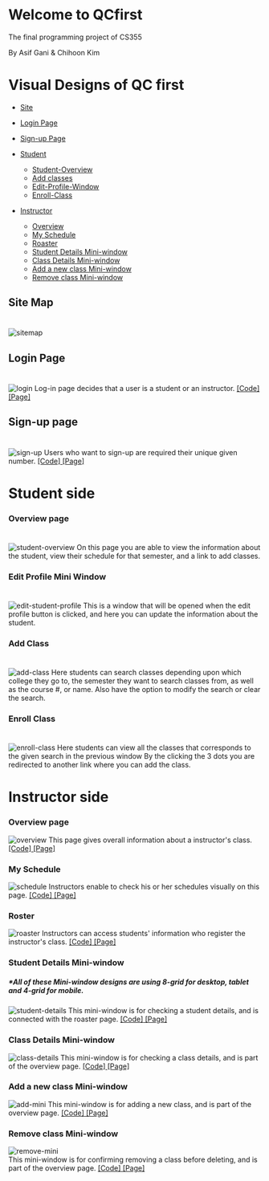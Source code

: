 ﻿# Welcome to QCfirst

The final programming project of CS355

By Asif Gani & Chihoon Kim

# Visual Designs of QC first
* [Site](#sitemap)
* [Login Page](#login)
* [Sign-up Page](#sign-up)
  

* [Student](#student)
    * [Student-Overview](#student-overview)
    * [Add classes](#add-class)
    * [Edit-Profile-Window](#edit-student-profile)
    * [Enroll-Class](#enroll-class)
  
  
* [Instructor](#ins)
    * [Overview](#overview-ins)
    * [My Schedule](#schedule)
    * [Roaster](#roaster)
    * [Student Details Mini-window](#student-details-ins)
    * [Class Details Mini-window](#class-details-ins)
    * [Add a new class Mini-window](#add-mini-ins)
    * [Remove class Mini-window](#remove-mini-ins)
   
## Site Map 
# <a name="sitemap"></a>
![sitemap](imgs/sitemap.png)

## Login Page 
# <a name="login"></a>
![login](imgs/login.png)
Log-in page decides that a user is a student or an instructor. <a href="instructor\index.html" target="_blank">[Code]</a><a href="https://jihoonk-1116.github.io/final/home.html" target="_blank"> [Page]</a>

## Sign-up page
# <a name="sign-up"></a>
![sign-up](imgs/signup.png)
Users who want to sign-up are required their unique given number. <a href="instructor\signup.html" target="_blank">[Code]</a><a href="https://jihoonk-1116.github.io/final/signup.html" target="_blank"> [Page]</a>

# Student side
### Overview page
# <a name="student"></a>
![student-overview](imgs/Student-Overview.png)
On this page you are able to view the information about the student, view their schedule for that semester, and a link to add classes. 

### Edit Profile Mini Window
# <a name="edit-student-profile"></a>
![edit-student-profile](imgs/Edit-Profile.png)
This is a window that will be opened when the edit profile button is clicked, and here you can update the information about the student. 

### Add Class
# <a name="add-class"></a>
![add-class](imgs/Add-Class.png)
Here students can search classes depending upon which college they go to, the semester they want to search classes from, as well as the course #, or name. Also have the option to modify the search or clear the search. 

### Enroll Class
# <a name="enroll-class"></a>
![enroll-class](imgs/Enroll-Class.png)
Here students can view all the classes that corresponds to the given search in the previous window By the clicking the 3 dots you are redirected to another link where you can add the class.

# Instructor side <a name="ins"></a>
### Overview page <a name="overview-ins"></a>
![overview](imgs/overview.png)
This page gives overall information about a instructor's class. <a href="instructor\inst_overview.html" target="_blank">[Code]</a><a href="https://jihoonk-1116.github.io/final/inst_overview.html" target="_blank"> [Page]</a>

### My Schedule <a name="schedule"></a>
![schedule](imgs/schedule.png)
Instructors enable to check his or her schedules visually on this page. <a href="instructor\inst_schedule.html" target="_blank">[Code]</a><a href="https://jihoonk-1116.github.io/final/inst_schedule.html" target="_blank"> [Page]</a>

### Roster <a name="roaster"></a>
![roaster](imgs/roster.png)
Instructors can access students' information who register the instructor's class. <a href="instructor\roster.html" target="_blank">[Code]</a><a href="https://jihoonk-1116.github.io/final/roster.html" target="_blank"> [Page]</a>

### Student Details Mini-window <a name="student-details-ins"></a>
##### *All of these Mini-window designs are using 8-grid for desktop, tablet <br>and 4-grid for mobile.
![student-details](imgs/student-details.png)
This mini-window is for checking a student details, and is connected with the roaster page. <a href="instructor\stu_details.html" target="_blank">[Code]</a><a href="https://jihoonk-1116.github.io/final/stu_details.html" target="_blank"> [Page]</a>

### Class Details Mini-window <a name="class-details-ins"></a>
![class-details](imgs/class-details.png)
This mini-window is for checking a class details, and is part of the overview page. <a href="instructor\class_details.html" target="_blank">[Code]</a><a href="https://jihoonk-1116.github.io/final/class_details.html" target="_blank"> [Page]</a>

### Add a new class Mini-window <a name="add-mini-ins"></a>
![add-mini](imgs/Add-mini.png)
This mini-window is for adding a new class, and is part of the overview page. <a href="instructor\add_class.html" target="_blank">[Code]</a><a href="https://jihoonk-1116.github.io/final/add_class.html" target="_blank"> [Page]</a>

### Remove class Mini-window <a name="remove-mini-ins"></a>
![remove-mini](imgs/remove-mini.png)<br>
This mini-window is for confirming removing a class before deleting, and is part of the overview page. <a href="instructor\remove_class.html" target="_blank">[Code]</a><a href="https://jihoonk-1116.github.io/final/remove_class.html" target="_blank"> [Page]</a>
